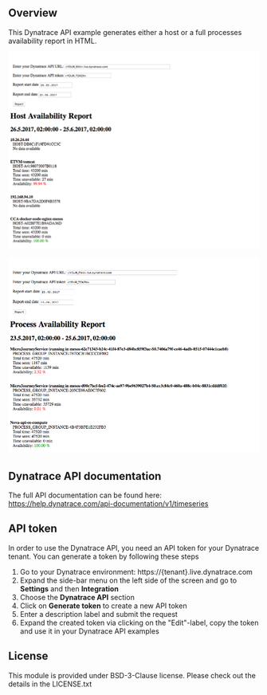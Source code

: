## Overview

This Dynatrace API example generates either a host or a full processes availability report in HTML.

![Host availability report](host_report.png?raw=true "Host availability report")

![Process availability report](process_report.png?raw=true "Process availability report")

## Dynatrace API documentation

The full API documentation can be found here: 
https://help.dynatrace.com/api-documentation/v1/timeseries

## API token
In order to use the Dynatrace API, you need an API token for your Dynatrace tenant. You can generate a token by following these steps

1. Go to your Dynatrace environment: https://{tenant}.live.dynatrace.com
2. Expand the side-bar menu on the left side of the screen and go to **Settings** and then **Integration**
3. Choose the **Dynatrace API** section
4. Click on **Generate token** to create a new API token
5. Enter a description label and submit the request
6. Expand the created token via clicking on the "Edit"-label, copy the token and use it in your Dynatrace API examples

## License
This module is provided under BSD-3-Clause license. Please check out the details in the LICENSE.txt
